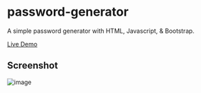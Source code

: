 # password-generator
A simple password generator with HTML, Javascript, &amp; Bootstrap.

[Live Demo](https://feerse.github.io/password-generator/)


## Screenshot
![image](https://github.com/Feerse/password-generator/assets/79497064/e5004da4-b5e2-4cb4-9847-24758fbce038)



